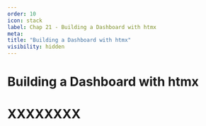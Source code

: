 ```yaml
---
order: 10
icon: stack
label: Chap 21 - Building a Dashboard with htmx
meta:
title: "Building a Dashboard with htmx"
visibility: hidden
---
```

# Building a Dashboard with htmx



# XXXXXXXX

